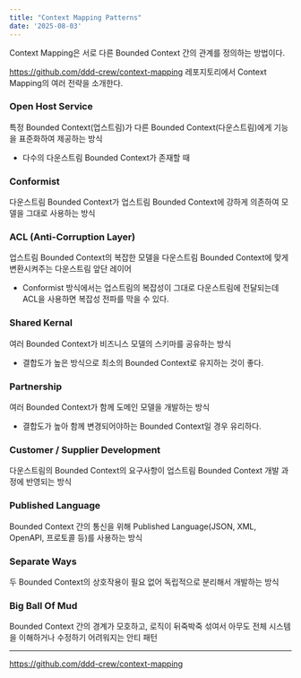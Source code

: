 ```yaml
---
title: "Context Mapping Patterns"
date: '2025-08-03'
---
```


Context Mapping은 서로 다른 Bounded Context 간의 관계를 정의하는 방법이다.

https://github.com/ddd-crew/context-mapping 레포지토리에서 Context Mapping의 여러 전략을 소개한다.

### Open Host Service
특정 Bounded Context(업스트림)가 다른 Bounded Context(다운스트림)에게 기능을 표준화하여 제공하는 방식
- 다수의 다운스트림 Bounded Context가 존재할 때

### Conformist
다운스트림 Bounded Context가 업스트림 Bounded Context에 강하게 의존하여 모델을 그대로 사용하는 방식

### ACL (Anti-Corruption Layer)
업스트림 Bounded Context의 복잡한 모델을 다운스트림 Bounded Context에 맞게 변환시켜주는 다운스트림 앞단 레이어
- Conformist 방식에서는 업스트림의 복잡성이 그대로 다운스트림에 전달되는데 ACL을 사용하면 복잡성 전파를 막을 수 있다.

### Shared Kernal
여러 Bounded Context가 비즈니스 모델의 스키마를 공유하는 방식
- 결합도가 높은 방식으로 최소의 Bounded Context로 유지하는 것이 좋다.

### Partnership
여러 Bounded Context가 함께 도메인 모델을 개발하는 방식
- 결합도가 높아 함께 변경되어야하는 Bounded Context일 경우 유리하다.

### Customer / Supplier Development 
다운스트림의 Bounded Context의 요구사항이 업스트림 Bounded Context 개발 과정에 반영되는 방식 

### Published Language
Bounded Context 간의 통신을 위해 Published Language(JSON, XML, OpenAPI, 프로토콜 등)를 사용하는 방식

### Separate Ways
두 Bounded Context의 상호작용이 필요 없어 독립적으로 분리해서 개발하는 방식

### Big Ball Of Mud
Bounded Context 간의 경계가 모호하고, 로직이 뒤죽박죽 섞여서 아무도 전체 시스템을 이해하거나 수정하기 어려워지는 안티 패턴

---

https://github.com/ddd-crew/context-mapping